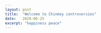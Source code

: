```yaml
---
layout: post
title:  "Welcome to Chinmoy controversies"
date:   2020-06-25
excerpt: "happiness peace"
---
```

